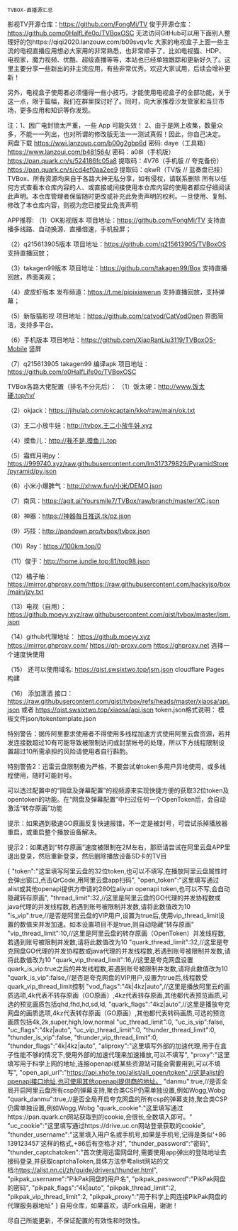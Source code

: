     TVBOX-直播源汇总
影视TV开源仓库：https://github.com/FongMi/TV
俊于开源仓库：https://github.como0HalfLife0o/TVBoxOSC
无法访问GitHub可以用下面别人整理好的包https://qiqi2020.lanzouw.com/b09svqv1c
大家的电视盒子上面一些主流的电视直播应用想必大家用的非常熟悉，也非常顺手了，比如电视猫、HDP、电视家，魔力视频、优酷、超级直播等等，本站也已经单独跟踪和更新好久了。这里主要分享一些新出的非主流应用，有些非常优秀。欢迎大家试用，后续会增补更新！

另外，电视盒子使用者必须懂得一些小技巧，才能使用电视盒子的全部功能，关于这一点，限于篇幅，我们在群里探讨好了。同时，向大家推荐沙发管家和当贝市场，更多应用和知识等你发现。

注：1、因广电封锁太严重，一些 App 可能失效！
2、由于是网上收集，数量众多，不能一一列出，也对所谓的修改版无法一一测试真假！因此，你自己决定。
网盘下载
https://wwi.lanzoup.com/b00g2gbp6d 密码: daye（工具箱）
https://www.lanzoui.com/b481564/ 密码：a08l（手机版）
https://pan.quark.cn/s/524186fc05a8 提取码：4V76（手机版 // 夸克备份）
https://pan.quark.cn/s/cd4ef0aa2ee9 提取码：qkwR（TV版 // 蓝奏盘已挂）
TVBox、所有资源均来自于各路大神无私分享，如有侵权，请联系删除
所有以任何方式查看本仓库内容的人、或直接或间接使用本仓库内容的使用者都应仔细阅读此声明。本仓库管理者保留随时更改或补充此免责声明的权利。一旦使用、复制、修改了本仓库内容，则视为您已接受此免责声明

APP推荐:
（1）OK影视版本 项目地址：https://github.com/FongMi/TV 支持直播多线路、自动换源、直播倍速，手机投屏；

（2）q215613905版本 项目地址：https://github.com/q215613905/TVBoxOS 支持直播回放；

（3）takagen99版本 项目地址：https://github.com/takagen99/Box 支持直播回放，界面美观；

（4）皮皮虾版本 发布频道：https://t.me/pipixiawerun 支持直播回放，支持弹幕；

（5）新版猫影视 项目地址：https://github.com/catvod/CatVodOpen 界面简洁，支持多平台。

（6）手机版本 项目地址：https://github.com/XiaoRanLiu3119/TVBoxOS-Mobile 竖屏

（7）q215613905 takagen99 编译apk 项目地址：https://github.com/o0HalfLife0o/TVBoxOSC

TVBox各路大佬配置（排名不分先后）：
（1）饭太硬：http://www.饭太硬.top/tv/

（2）okjack：https://jihulab.com/okcaptain/kko/raw/main/ok.txt

（3）王二小放牛娃：http://tvbox.王二小放牛娃.xyz

（4）摸鱼儿：http://我不是.摸鱼儿.top

（5）霜辉月明py：https://999740.xyz/raw.githubusercontent.com/lm317379829/PyramidStore/pyramid/py.json

（6）小米小爆脾气：http://xhww.fun/小米/DEMO.json

（7）南风：https://agit.ai/Yoursmile7/TVBox/raw/branch/master/XC.json

（8）神器：https://神器每日推送.tk/pz.json

（9）巧技：http://pandown.pro/tvbox/tvbox.json

（10）Ray：https://100km.top/0

（11）俊于：http://home.jundie.top:81/top98.json

（12）橘子柚：https://mirror.ghproxy.com/https://raw.githubusercontent.com/hackyjso/box/main/jzy.txt

（13）电视（自用）： https://github.moeyy.xyz/raw.githubusercontent.com/qist/tvbox/master/jsm.json

（14）github代理地址： https://github.moeyy.xyz https://mirror.ghproxy.com/ https://gh-proxy.com https://ghproxy.net 选择一个速度快使用

（15） 还可以使用域名: https://qist.swsixtwo.top/jsm.json cloudflare Pages 构建

（16） 添加潇洒 接口： https://raw.githubusercontent.com/qist/tvbox/refs/heads/master/xiaosa/api.json 或者 https://qist.swsixtwo.top/xiaosa/api.json
token.json格式说明：
模板文件json/tokentemplate.json

特别警告：据传阿里要求使用者不得使用多线程加速方式使用阿里云盘资源，若并发连接数超过10有可能导致被限制访问或封禁帐号的处理，所以下方线程限制设置超过10所需承担的风险请使用者自行斟酌。

特别警告2：迅雷云盘限制极为严格，不要尝试单token多用户异地使用，或多线程使用，随时可能封号。

可以透过配置中的“网盘及弹幕配置”的视频源来实现快捷方便的获取32位token及opentoken的功能。在“网盘及弹幕配置”中扫过任何一个OpenToken后，会自动激活“转存原画”功能

提示：如果遇到极速GO原画反复快速报错，不一定是被封号，可尝试杀掉播放器重启，或重启整个播放设备解决。

提示2：如果遇到“转存原画”速度被限制在2M左右，那麽请尝试在阿里云盘APP里退出登录，然后重新登录，然后删除播放设备SD卡的TV目

{
"token":"这里填写阿里云盘的32位token,也可以不填写,在播放阿里云盘属性时会弹出窗口,点击QrCode,用阿里云盘app扫码",
"open_token":"这里填写通过alist或其他openapi提供方申请的280位aliyun openapi token,也可以不写,会自动隐藏转存原画",
"thread_limit":32,//这里是阿里云盘的GO代理的并发协程数或java代理的并发线程数,若遇到账号被限制并发数,请将此数值改为10
"is_vip":true,//是否是阿里云盘的VIP用户,设置为true后,使用vip_thread_limit设置的数值来并发加速。如本设置项目不是true,则自动隐藏"转存原画"
"vip_thread_limit":10,//这里是阿里云盘的转存原画（OpenToken）并发线程数,若遇到账号被限制并发数,请将此数值改为10
"quark_thread_limit":32,//这里是夸克网盘GO代理的并发协程数或java代理的并发线程数,若遇到账号被限制并发数,请将此数值改为10
"quark_vip_thread_limit":16,//这里是夸克网盘设置quark_is_vip:true之后的并发线程数,若遇到账号被限制并发数,请将此数值改为10
"quark_is_vip":false,//是否是夸克网盘的VIP用户,设置为true后,线程数受quark_vip_thread_limit控制
"vod_flags":"4k|4kz|auto",//这里是播放阿里云的画质选项,4k代表不转存原画（GO原画）,4kz代表转存原画,其他都代表预览画质,可选的预览画质包括qhd,fhd,hd,sd,ld,
"quark_flags":"4kz|auto",//这里是播放夸克网盘的画质选项,4kz代表转存原画（GO原画）,其他都代表转码画质,可选的预览画质包括4k,2k,super,high,low,normal
"uc_thread_limit":0,
"uc_is_vip":false,
"uc_flags":"4kz|auto",
"uc_vip_thread_limit":0,
"thunder_thread_limit":0,
"thunder_is_vip":false,
"thunder_vip_thread_limit":0,
"thunder_flags":"4k|4kz|auto",
"aliproxy":"这里填写外部的加速代理,用于在盒子性能不够的情况下,使用外部的加速代理来加速播放,可以不填写",
"proxy":"这里填写用于科学上网的地址,连接openapi或某些资源站可能会需要用到,可以不填写",
"open_api_url":"https://api.xhofe.top/alist/ali_open/token",//这是alist的openapi接口地址,也可使用其他openapi提供商的地址。
"danmu":true,//是否全局开启阿里云盘所有csp的弹幕支持,聚合类CSP仍需单独设置,例如Wogg,Wobg
"quark_danmu":true,//是否全局开启夸克网盘的所有csp的弹幕支持,聚合类CSP仍需单独设置,例如Wogg,Wobg
"quark_cookie":"这里填写通过https://pan.quark.cn网站获取到的cookie,会很长,全数填入即可。"
"uc_cookie":"这里填写通过https://drive.uc.cn网站登录获取的cookie",
"thunder_username":"这里填入用户名或手机号,如果是手机号,记得是类似'+86 139123457'这样的格式,+86后有空格才对",
"thunder_password":"密码",
"thunder_captchatoken":"首次使用迅雷网盘时,需要使用app弹出的登陆地址去接码登录,并获取captchaToken,具体方法参考alist网站的文档:https://alist.nn.ci/zh/guide/drivers/thunder.html",
"pikpak_username":"PikPak网盘的用户名",
"pikpak_password":"PikPak网盘的密码",
"pikpak_flags":"4k|auto",
"pikpak_thread_limit":2,
"pikpak_vip_thread_limit":2,
"pikpak_proxy":"用于科学上网连接PikPak网盘的代理服务器地址"
}
自用仓库，如果喜欢，请Fork自用，谢谢！

尽自己所能更新，不保证配置的有效性和时效性。

